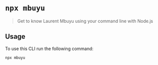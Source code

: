# `npx mbuyu`

> Get to know Laurent Mbuyu using your command line with Node.js

## Usage

To use this CLI run the following command:

```sh
npx mbuyu
```

